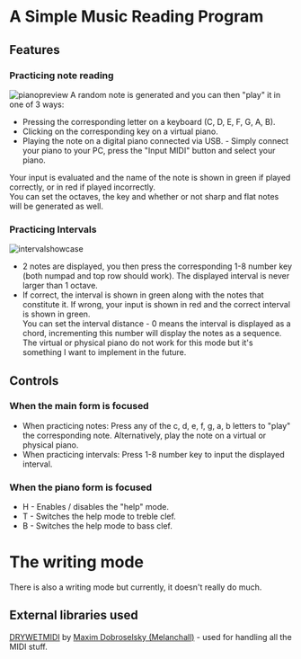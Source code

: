 # A Simple Music Reading Program
## Features
### Practicing note reading
![pianopreview](https://github.com/user-attachments/assets/73962948-3d8e-4522-ba49-91803c2cfa76)
A random note is generated and you can then "play" it in one of 3 ways:
- Pressing the corresponding letter on a keyboard (C, D, E, F, G, A, B).
- Clicking on the corresponding key on a virtual piano.
- Playing the note on a digital piano connected via USB. - Simply connect your piano to your PC, press the "Input MIDI" button and select your piano.
  
Your input is evaluated and the name of the note is shown in green if played correctly, or in red if played incorrectly.  
You can set the octaves, the key and whether or not sharp and flat notes will be generated as well.
### Practicing Intervals
![intervalshowcase](https://github.com/user-attachments/assets/f6261ea8-9944-425b-8970-c9e14183fa72)
- 2 notes are displayed, you then press the corresponding 1-8 number key (both numpad and top row should work). The displayed interval is never larger than 1 octave.  
- If correct, the interval is shown in green along with the notes that constitute it. If wrong, your input is shown in red and the correct interval is shown in green.  
You can set the interval distance - 0 means the interval is displayed as a chord, incrementing this number will display the notes as a sequence.  
The virtual or physical piano do not work for this mode but it's something I want to implement in the future.
## Controls
### When the main form is focused
- When practicing notes: Press any of the c, d, e, f, g, a, b letters to "play" the corresponding note. Alternatively, play the note on a virtual or physical piano.
- When practicing intervals: Press 1-8 number key to input the displayed interval.
### When the piano form is focused
- H - Enables / disables the "help" mode.
- T - Switches the help mode to treble clef.
- B - Switches the help mode to bass clef.

# The writing mode
There is also a writing mode but currently, it doesn't really do much.  

## External libraries used
[DRYWETMIDI](https://github.com/melanchall/drywetmidi) by [Maxim Dobroselsky (Melanchall)](https://github.com/melanchall) - used for handling all the MIDI stuff.
